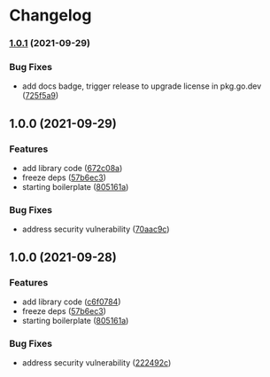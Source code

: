 # Changelog

### [1.0.1](https://www.github.com/shipperizer/kilo-franz/compare/v1.0.0...v1.0.1) (2021-09-29)


### Bug Fixes

* add docs badge, trigger release to upgrade license in pkg.go.dev ([725f5a9](https://www.github.com/shipperizer/kilo-franz/commit/725f5a923297411ac5886ce0ff5e663e5148ec49))

## 1.0.0 (2021-09-29)


### Features

* add library code ([672c08a](https://www.github.com/shipperizer/kilo-franz/commit/672c08a10cee9737a65b862992a0043d255755b3))
* freeze deps ([57b6ec3](https://www.github.com/shipperizer/kilo-franz/commit/57b6ec39cef198514a3df86a6fc4a77b054f9e3f))
* starting boilerplate ([805161a](https://www.github.com/shipperizer/kilo-franz/commit/805161a09c1bdb21ecb900eb1d6bccde2ac65631))


### Bug Fixes

* address security vulnerability ([70aac9c](https://www.github.com/shipperizer/kilo-franz/commit/70aac9c56f94531c3eb602290d96f87d14168028))

## 1.0.0 (2021-09-28)


### Features

* add library code ([c6f0784](https://www.github.com/shipperizer/kilo-franz/commit/c6f0784627fff3855f3a48033bd45d35b6193b61))
* freeze deps ([57b6ec3](https://www.github.com/shipperizer/kilo-franz/commit/57b6ec39cef198514a3df86a6fc4a77b054f9e3f))
* starting boilerplate ([805161a](https://www.github.com/shipperizer/kilo-franz/commit/805161a09c1bdb21ecb900eb1d6bccde2ac65631))


### Bug Fixes

* address security vulnerability ([222492c](https://www.github.com/shipperizer/kilo-franz/commit/222492c5114a9b2733af17353d01de901755b80b))
